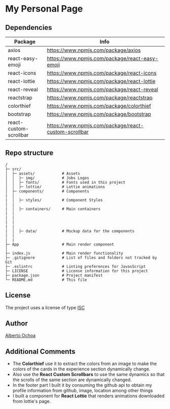 # My Personal Page

## Dependencies

| Package               | Info                                                |
| --------------------- | --------------------------------------------------- |
| axios                 | https://www.npmjs.com/package/axios                 |
| react-easy-emoji      | https://www.npmjs.com/package/react-easy-emoji      |
| react-icons           | https://www.npmjs.com/package/react-icons           |
| react-lottie          | https://www.npmjs.com/package/react-lottie          |
| react-reveal          | https://www.npmjs.com/package/react-reveal          |
| reactstrap            | https://www.npmjs.com/package/reactstrap            |
| colorthief            | https://www.npmjs.com/package/colorthief            |
| bootstrap             | https://www.npmjs.com/package/bootstrap             |
| react-custom-scrollbar| https://www.npmjs.com/package/react-custom-scrollbar|

## Repo structure

```
/
├─ src/
│  ├─ assets/            # Assets
│  │  ├─ img/            # Jobs Logos
│  │  ├─ fonts/          # Fonts used in this project
│  │  ├─ lottie/         # Lottie animations
│  ├─ components/        # Components
|  |
|  │  ├─ styles/         # Component Styles 
|  |
|  │  ├─ containers/     # Main containers
|  |
|  |
|  |
|  |
|  │  ├─ data/           # Mockup data for the components
|  |
|  |
├─ App                   # Main render component
│
├─ index.js              # Main render functionality
├─ .gitignore            # List of files and folders not tracked by Git
├─ .eslintrc             # Linting preferences for JavasScript
├─ LICENSE               # License information for this project
├─ package.json          # Project manifest
└─ README.md             # This file
```
## License

The project uses a license of type [ISC](https://opensource.org/licenses/ISC)

## Author

[Alberto Ochoa](https://www.linkedin.com/in/alberto-ochoa-de-la-torre-340410171/)

## Additional Comments

- The **Colorthief** use it to extract the colors from an image to make the colors of the cards in the experience section dynamically change.
- Also use the **React Custom Scrollbars** to use the same dynamics so that the scrolls of the same section are dynamically changed.
- In the footer part I built it by consuming the github api to obtain my profile information from github, image, location among other things
- I built a component for **React Lottie** that renders animations downloaded from lottie's page.